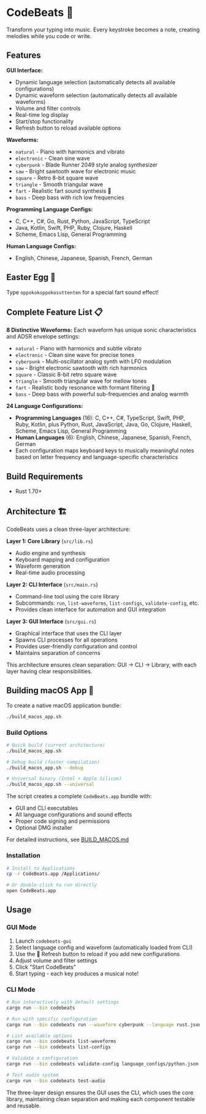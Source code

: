 # CodeBeats 🎵

Transform your typing into music. Every keystroke becomes a note, creating melodies while you code or write.

## Features

**GUI Interface:**
- Dynamic language selection (automatically detects all available configurations)
- Dynamic waveform selection (automatically detects all available waveforms)  
- Volume and filter controls
- Real-time log display
- Start/stop functionality
- Refresh button to reload available options

**Waveforms:**
- `natural` - Piano with harmonics and vibrato
- `electronic` - Clean sine wave
- `cyberpunk` - Blade Runner 2049 style analog synthesizer
- `saw` - Bright sawtooth wave for electronic music
- `square` - Retro 8-bit square wave
- `triangle` - Smooth triangular wave
- `fart` - Realistic fart sound synthesis 💨
- `bass` - Deep bass with rich low frequencies

**Programming Language Configs:**
- C, C++, C#, Go, Rust, Python, JavaScript, TypeScript
- Java, Kotlin, Swift, PHP, Ruby, Clojure, Haskell
- Scheme, Emacs Lisp, General Programming

**Human Language Configs:**
- English, Chinese, Japanese, Spanish, French, German

## Easter Egg 🥚

Type `oppokokoppokosuttenten` for a special fart sound effect!

## Complete Feature List 📋

**8 Distinctive Waveforms:**
Each waveform has unique sonic characteristics and ADSR envelope settings:
- `natural` - Piano with harmonics and subtle vibrato
- `electronic` - Clean sine wave for precise tones
- `cyberpunk` - Multi-oscillator analog synth with LFO modulation
- `saw` - Bright electronic sawtooth with rich harmonics
- `square` - Classic 8-bit retro square wave
- `triangle` - Smooth triangular wave for mellow tones
- `fart` - Realistic body resonance with formant filtering 💨
- `bass` - Deep bass with powerful sub-frequencies and analog warmth

**24 Language Configurations:**
- **Programming Languages** (16): C, C++, C#, TypeScript, Swift, PHP, Ruby, Kotlin, plus Python, Rust, JavaScript, Java, Go, Clojure, Haskell, Scheme, Emacs Lisp, General Programming
- **Human Languages** (6): English, Chinese, Japanese, Spanish, French, German
- Each configuration maps keyboard keys to musically meaningful notes based on letter frequency and language-specific characteristics

## Build Requirements

- Rust 1.70+

## Architecture 🏗️

CodeBeats uses a clean three-layer architecture:

**Layer 1: Core Library** (`src/lib.rs`)
- Audio engine and synthesis
- Keyboard mapping and configuration
- Waveform generation
- Real-time audio processing

**Layer 2: CLI Interface** (`src/main.rs`)
- Command-line tool using the core library
- Subcommands: `run`, `list-waveforms`, `list-configs`, `validate-config`, etc.
- Provides clean interface for automation and GUI integration

**Layer 3: GUI Interface** (`src/gui.rs`)
- Graphical interface that uses the CLI layer
- Spawns CLI processes for all operations
- Provides user-friendly configuration and control
- Maintains separation of concerns

This architecture ensures clean separation: GUI → CLI → Library, with each layer having clear responsibilities.

## Building macOS App 🍎

To create a native macOS application bundle:

```bash
./build_macos_app.sh
```

### Build Options

```bash
# Quick build (current architecture)
./build_macos_app.sh

# Debug build (faster compilation)
./build_macos_app.sh --debug

# Universal binary (Intel + Apple Silicon)
./build_macos_app.sh --universal
```

The script creates a complete `CodeBeats.app` bundle with:
- GUI and CLI executables
- All language configurations and sound effects  
- Proper code signing and permissions
- Optional DMG installer

For detailed instructions, see [BUILD_MACOS.md](BUILD_MACOS.md)

### Installation
```bash
# Install to Applications
cp -r CodeBeats.app /Applications/

# Or double-click to run directly
open CodeBeats.app
```

## Usage

### GUI Mode
1. Launch `codebeats-gui` 
2. Select language config and waveform (automatically loaded from CLI)
3. Use the 🔄 Refresh button to reload if you add new configurations
4. Adjust volume and filter settings
5. Click "Start CodeBeats"
6. Start typing - each key produces a musical note!

### CLI Mode
```bash
# Run interactively with default settings
cargo run --bin codebeats

# Run with specific configuration
cargo run --bin codebeats run --waveform cyberpunk --language rust.json --volume 0.7

# List available options
cargo run --bin codebeats list-waveforms
cargo run --bin codebeats list-configs

# Validate a configuration
cargo run --bin codebeats validate-config language_configs/python.json

# Test audio system
cargo run --bin codebeats test-audio
```

The three-layer design ensures the GUI uses the CLI, which uses the core library, maintaining clean separation and making each component testable and reusable.
